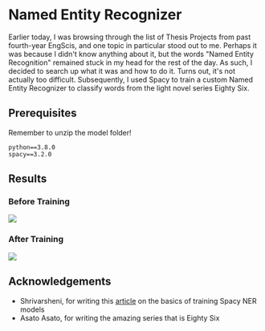 # Named Entity Recognizer
Earlier today, I was browsing through the list of Thesis Projects from past fourth-year EngScis, and one topic in particular stood out to me. Perhaps it was because I didn't know anything about it, but the words "Named Entity Recognition" remained stuck in my head for the rest of the day. As such, I decided to search up what it was and how to do it. Turns out, it's not actually too difficult. Subsequently, I used Spacy to train a custom Named Entity Recognizer to classify words from the light novel series Eighty Six.

## Prerequisites

Remember to unzip the model folder!

```
python==3.8.0
spacy==3.2.0
```

## Results

### Before Training
<img src="https://github.com/Chubbyman2/named_entity_recognition/blob/main/untrained_result.PNG">

### After Training
<img src="https://github.com/Chubbyman2/named_entity_recognition/blob/main/trained_result.PNG">

## Acknowledgements
* Shrivarsheni, for writing this <a href="https://www.machinelearningplus.com/nlp/training-custom-ner-model-in-spacy/">article</a> on the basics of training Spacy NER models
* Asato Asato, for writing the amazing series that is Eighty Six
